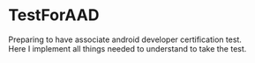 # TestForAAD
Preparing to have associate android developer certification test.<br>
Here I implement all things needed to understand to take the test.
